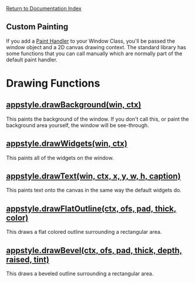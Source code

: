 [Return to Documentation Index](/README.md)

## Custom Painting

If you add a [Paint Handler](docs/callbacks.md#paint-handler) to your Window Class, you'll be passed the window object and a 2D canvas drawing context. The standard library has some functions that you can call manually which are normally part of the default paint handler.

# Drawing Functions

## [appstyle.drawBackground(win, ctx)](#draw-background)

This paints the background of the window. If you don't call this, or paint the background area yourself, the window will be see-through.

## [appstyle.drawWidgets(win, ctx)](#draw-widgets)

This paints all of the widgets on the window.

## [appstyle.drawText(win, ctx, x, y, w, h, caption)](#draw-text)

This paints text onto the canvas in the same way the default widgets do.

## [appstyle.drawFlatOutline(ctx, ofs, pad, thick, color)](#draw-flat-outline)

This draws a flat colored outline surrounding a rectangular area.

## [appstyle.drawBevel(ctx, ofs, pad, thick, depth, raised, tint)](#draw-bevel)

This draws a beveled outline surrounding a rectangular area.

